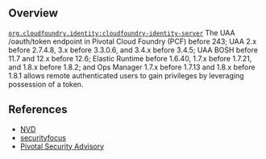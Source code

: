 ## Overview
[`org.cloudfoundry.identity:cloudfoundry-identity-server`](http://search.maven.org/#search%7Cga%7C1%7Ca%3A%22cloudfoundry-identity-server%22)
The UAA /oauth/token endpoint in Pivotal Cloud Foundry (PCF) before 243; UAA 2.x before 2.7.4.8, 3.x before 3.3.0.6, and 3.4.x before 3.4.5; UAA BOSH before 11.7 and 12.x before 12.6; Elastic Runtime before 1.6.40, 1.7.x before 1.7.21, and 1.8.x before 1.8.2; and Ops Manager 1.7.x before 1.7.13 and 1.8.x before 1.8.1 allows remote authenticated users to gain privileges by leveraging possession of a token.

## References
- [NVD](https://web.nvd.nist.gov/view/vuln/detail?vulnId=CVE-2016-6651)
- [securityfocus](http://www.securityfocus.com/bid/93241)
- [Pivotal Security Advisory](https://pivotal.io/security/cve-2016-6651)

